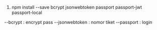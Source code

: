 1. npm install --save bcrypt jsonwebtoken passport passport-jwt passport-local

--bcrypt : encrypt pass
--jsonwebtoken : nomor tiket
--passport : login
